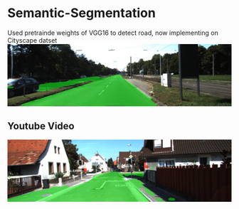 # Semantic-Segmentation
Used pretrainde weights of VGG16 to detect road, now implementing on Cityscape datset
![Alt text](1.gif?raw=true "Optional Title 1")




## Youtube Video 

[![IMAGE ALT TEXT HERE](um_000012.png)](https://youtu.be/JDaoYygEtCg)


